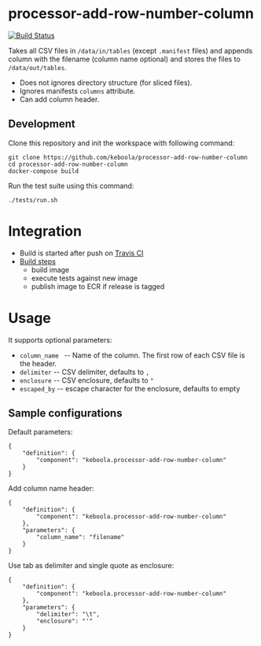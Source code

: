 # processor-add-row-number-column

[![Build Status](https://travis-ci.org/keboola/processor-add-row-number-column.svg?branch=master)](https://travis-ci.org/keboola/processor-add-row-number-column)

Takes all CSV files in `/data/in/tables` (except `.manifest` files) and appends column with the filename (column name optional) and stores the files to `/data/out/tables`. 

 - Does not ignores directory structure (for sliced files).
 - Ignores manifests `columns` attribute.
 - Can add column header.
 
## Development
 
Clone this repository and init the workspace with following command:

```
git clone https://github.com/keboola/processor-add-row-number-column
cd processor-add-row-number-column
docker-compose build
```

Run the test suite using this command:

```
./tests/run.sh
```
 
# Integration
 - Build is started after push on [Travis CI](https://travis-ci.org/keboola/processor-add-row-number-column)
 - [Build steps](https://github.com/keboola/processor-add-row-number-column/blob/master/.travis.yml)
   - build image
   - execute tests against new image
   - publish image to ECR if release is tagged
   
# Usage
It supports optional parameters:

- `column_name ` -- Name of the column. The first row of each CSV file is the header.
- `delimiter` -- CSV delimiter, defaults to `,`
- `enclosure` -- CSV enclosure, defaults to `"`
- `escaped_by` -- escape character for the enclosure, defaults to empty

## Sample configurations

Default parameters:

```
{  
    "definition": {
        "component": "keboola.processor-add-row-number-column"
    }
}
```

Add column name header:

```
{
    "definition": {
        "component": "keboola.processor-add-row-number-column"
    },
    "parameters": {
    	"column_name": "filename"
	}
}

```

Use tab as delimiter and single quote as enclosure:

```
{
    "definition": {
        "component": "keboola.processor-add-row-number-column"
    },
    "parameters": {
    	"delimiter": "\t",
    	"enclosure": "'"
	}
}
```

